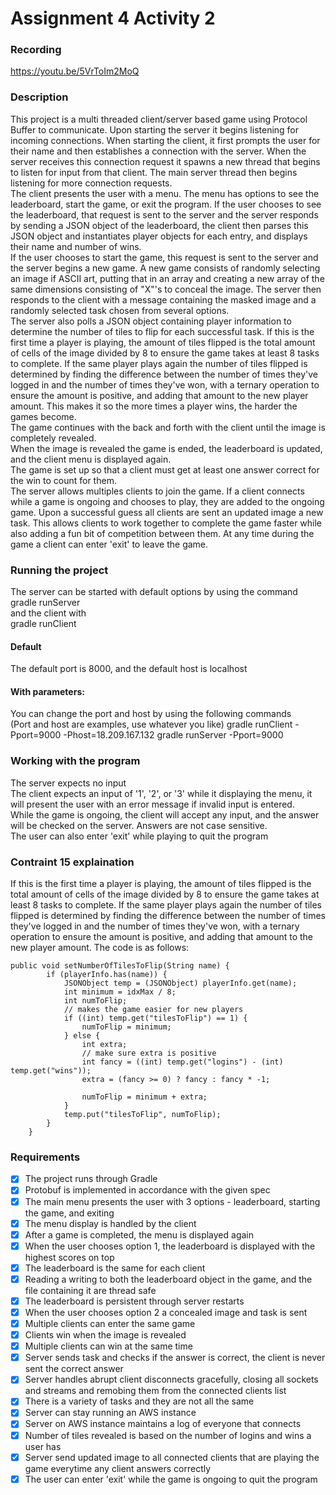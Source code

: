 # Assignment 4 Activity 2

### Recording
https://youtu.be/5VrToIm2MoQ

### Description

This project is a multi threaded client/server based game using Protocol Buffer to communicate. Upon starting the server it begins listening for incoming connections. When starting the client, it first prompts the user for their name and then establishes a connection with the server. When the server receives this connection request it spawns a new thread that begins to listen for input from that client. The main server thread then begins listening for more connection requests.    
The client presents the user with a menu. The menu has options to see the leaderboard, start the game, or exit the program. If the user chooses to see the leaderboard, that request is sent to the server and the server responds by sending a JSON object of the leaderboard, the client then parses this JSON object and instantiates player objects for each entry, and displays their name and number of wins.   
If the user chooses to start the game, this request is sent to the server and the server begins a new game. A new game consists of randomly selecting an image if ASCII art, putting that in an array and creating a new array of the same dimensions consisting of "X"'s to conceal the image. The server then responds to the client with a message containing the masked image and a randomly selected task chosen from several options.     
The server also polls a JSON object containing player information to determine the number of tiles to flip for each successful task. If this is the first time a player is playing, the amount of tiles flipped is the total amount of cells of the image divided by 8 to ensure the game takes at least 8 tasks to complete. If the same player plays again the number of tiles flipped is determined by finding the difference between the number of times they've logged in and the number of times they've won, with a ternary operation to ensure the amount is positive, and adding that amount to the new player amount. This makes it so the more times a player wins, the harder the games become.   
The game continues with the back and forth with the client until the image is completely revealed.  
When the image is revealed the game is ended, the leaderboard is updated, and the client menu is displayed again.  
The game is set up so that a client must get at least one answer correct for the win to count for them.  
The server allows multiples clients to join the game. If a client connects while a game is ongoing and chooses to play, they are added to the ongoing game. Upon a successful guess all clients are sent an updated image a new task. This allows clients to work together to complete the game faster while also adding a fun bit of competition between them.
At any time during the game a client can enter 'exit' to leave the game. 

### Running the project
The server can be started with default options by using the command  
gradle runServer  
and the client with  
gradle runClient  


#### Default 
The default port is 8000, and the default host is localhost  


#### With parameters:
You can change the port and host by using the following commands  
(Port and host are examples, use whatever you like)
gradle runClient -Pport=9000 -Phost=18.209.167.132
gradle runServer -Pport=9000

### Working with the program
The server expects no input   
The client expects an input of '1', '2', or '3' while it displaying the menu, it will present the user with an error message if invalid input is entered.  
While the game is ongoing, the client will accept any input, and the answer will be checked on the server. Answers are not case sensitive.  
The user can also enter 'exit' while playing to quit the program

### Contraint 15 explaination 
If this is the first time a player is playing, the amount of tiles flipped is the total amount of cells of the image divided by 8 to ensure the game takes at least 8 tasks to complete. If the same player plays again the number of tiles flipped is determined by finding the difference between the number of times they've logged in and the number of times they've won, with a ternary operation to ensure the amount is positive, and adding that amount to the new player amount. The code is as follows:
```
public void setNumberOfTilesToFlip(String name) {
        if (playerInfo.has(name)) {
            JSONObject temp = (JSONObject) playerInfo.get(name);
            int minimum = idxMax / 8;
            int numToFlip;
            // makes the game easier for new players
            if ((int) temp.get("tilesToFlip") == 1) {
                numToFlip = minimum;
            } else {
                int extra;
                // make sure extra is positive
                int fancy = ((int) temp.get("logins") - (int) temp.get("wins"));
                extra = (fancy >= 0) ? fancy : fancy * -1;

                numToFlip = minimum + extra;
            }
            temp.put("tilesToFlip", numToFlip);
        }
    }
```


### Requirements
- [x] The project runs through Gradle
- [x] Protobuf is implemented in accordance with the given spec
- [x] The main menu presents the user with 3 options - leaderboard, starting the game, and exiting
- [x] The menu display is handled by the client
- [x] After a game is completed, the menu is displayed again
- [x] When the user chooses option 1, the leaderboard is displayed with the highest scores on top 
- [x] The leaderboard is the same for each client 
- [x] Reading a writing to both the leaderboard object in the game, and the file containing it are thread safe
- [x] The leaderboard is persistent through server restarts
- [x] When the user chooses option 2 a concealed image and task is sent
- [x] Multiple clients can enter the same game
- [x] Clients win when the image is revealed
- [x] Multiple clients can win at the same time
- [x] Server sends task and checks if the answer is correct, the client is never sent the correct answer
- [x] Server handles abrupt client disconnects gracefully, closing all sockets and streams and remobing them from the connected clients list 
- [x] There is a variety of tasks and they are not all the same
- [x] Server can stay running an AWS instance 
- [x] Server on AWS instance maintains a log of everyone that connects 
- [x] Number of tiles revealed is based on the number of logins and wins a user has 
- [x] Server send updated image to all connected clients that are playing the game everytime any client answers correctly 
- [x] The user can enter 'exit' while the game is ongoing to quit the program 
